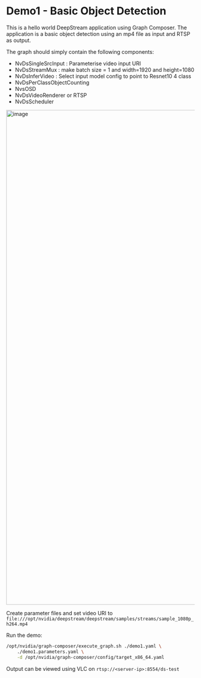 # Demo1 - Basic Object Detection


This is a hello world DeepStream application using Graph Composer. 
The application is a basic object detection using an mp4 file as input and RTSP as output.

The graph should simply contain the following components:
- NvDsSingleSrcInput : Parameterise video input URI
- NvDsStreamMux : make batch size = 1 and width=1920 and height=1080
- NvDsInferVideo : Select input model config to point to Resnet10 4 class
- NvDsPerClassObjectCounting
- NvsOSD
- NvDsVideoRenderer or RTSP
- NvDsScheduler


<img width="1324" alt="image" src="https://user-images.githubusercontent.com/2197158/174426433-9cbf9e31-3a2a-49f4-b638-b20d4659fea9.png">


Create parameter files and set video URI to `file:///opt/nvidia/deepstream/deepstream/samples/streams/sample_1080p_h264.mp4`


Run the demo:

```bash
/opt/nvidia/graph-composer/execute_graph.sh ./demo1.yaml \
    ./demo1.parameters.yaml \
    -d /opt/nvidia/graph-composer/config/target_x86_64.yaml
```

Output can be viewed using VLC on `rtsp://<server-ip>:8554/ds-test`


